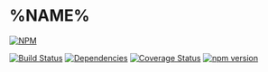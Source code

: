 # %NAME%

[![NPM](https://nodei.co/npm/%NAME%.png)](https://nodei.co/npm/%NAME%/)

[![Build Status](https://travis-ci.org/%USERNAME%/%NAME%.svg?branch=master)](https://travis-ci.org/%USERNAME%/%NAME%)
[![Dependencies](https://david-dm.org/%USERNAME%/%NAME%.svg)](https://david-dm.org/%USERNAME%/%NAME%)
[![Coverage Status](https://coveralls.io/repos/%USERNAME%/%NAME%/badge.svg)](https://coveralls.io/r/%USERNAME%/%NAME%)
[![npm version](http://img.shields.io/npm/v/%NAME%.svg)](https://npmjs.org/package/%NAME%)
